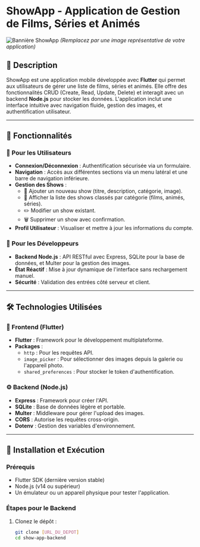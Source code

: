 # ShowApp - Application de Gestion de Films, Séries et Animés

![Bannière ShowApp](assets/banner.png) *(Remplacez par une image représentative de votre application)*

## 📌 Description

ShowApp est une application mobile développée avec **Flutter** qui permet aux utilisateurs de gérer une liste de films, séries et animés. Elle offre des fonctionnalités CRUD (Create, Read, Update, Delete) et interagit avec un backend **Node.js** pour stocker les données. L'application inclut une interface intuitive avec navigation fluide, gestion des images, et authentification utilisateur.

---

## 🎯 Fonctionnalités

### 🔹 Pour les Utilisateurs
- **Connexion/Déconnexion** : Authentification sécurisée via un formulaire.
- **Navigation** : Accès aux différentes sections via un menu latéral et une barre de navigation inférieure.
- **Gestion des Shows** :
  - 📝 Ajouter un nouveau show (titre, description, catégorie, image).
  - 👀 Afficher la liste des shows classés par catégorie (films, animés, séries).
  - ✏️ Modifier un show existant.
  - 🗑️ Supprimer un show avec confirmation.
- **Profil Utilisateur** : Visualiser et mettre à jour les informations du compte.

### 🔹 Pour les Développeurs
- **Backend Node.js** : API RESTful avec Express, SQLite pour la base de données, et Multer pour la gestion des images.
- **État Réactif** : Mise à jour dynamique de l'interface sans rechargement manuel.
- **Sécurité** : Validation des entrées côté serveur et client.

---

## 🛠️ Technologies Utilisées

### 📱 Frontend (Flutter)
- **Flutter** : Framework pour le développement multiplateforme.
- **Packages** :
  - `http` : Pour les requêtes API.
  - `image_picker` : Pour sélectionner des images depuis la galerie ou l'appareil photo.
  - `shared_preferences` : Pour stocker le token d'authentification.

### ⚙️ Backend (Node.js)
- **Express** : Framework pour créer l'API.
- **SQLite** : Base de données légère et portable.
- **Multer** : Middleware pour gérer l'upload des images.
- **CORS** : Autorise les requêtes cross-origin.
- **Dotenv** : Gestion des variables d'environnement.

---

## 🚀 Installation et Exécution

### Prérequis
- Flutter SDK (dernière version stable)
- Node.js (v14 ou supérieur)
- Un émulateur ou un appareil physique pour tester l'application.

### Étapes pour le Backend
1. Clonez le dépôt :
   ```bash
   git clone [URL_DU_DEPOT]
   cd show-app-backend
